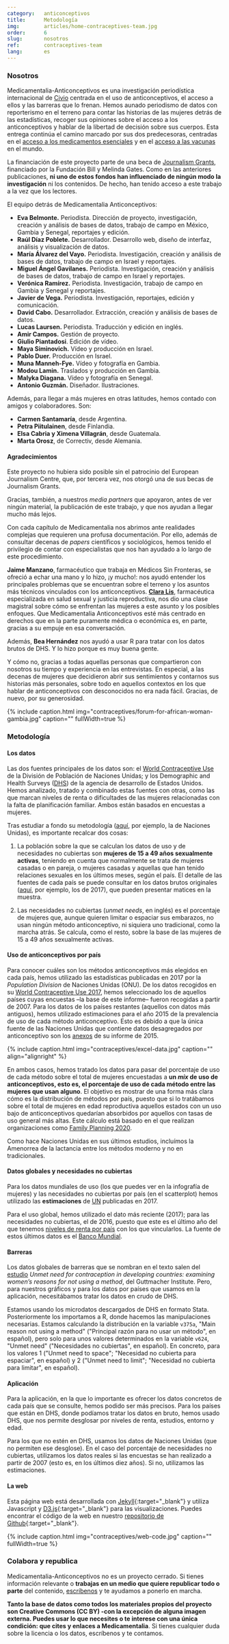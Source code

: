 ```yaml
---
category:   anticonceptivos
title:      Metodología
img:        articles/home-contraceptives-team.jpg 
order:      6
slug:       nosotros
ref:        contraceptives-team
lang:       es
---
```


<div class="container page-content" markdown="1">
<div class="page-content-container" markdown="1">

### Nosotros

Medicamentalia-Anticonceptivos es una investigación periodística internacional de [Civio](https://civio.es) centrada en el uso de anticonceptivos, el acceso a ellos y las barreras que lo frenan. Hemos aunado periodismo de datos con reporterismo en el terreno para contar las historias de las mujeres detrás de las estadísticas, recoger sus opiniones sobre el acceso a los anticonceptivos y hablar de la libertad de decisión sobre sus cuerpos. Esta entrega continúa el camino marcado por sus dos predecesoras, centradas en el [acceso a los medicamentos esenciales](https://medicamentalia.org/acceso/) y en el [acceso a las vacunas](https://medicamentalia.org/vacunas) en el mundo.

La financiación de este proyecto parte de una beca de [Journalism Grants](https://journalismgrants.org/), financiado por la Fundación Bill y Melinda Gates. Como en las anteriores publicaciones, **ni uno de estos fondos han influenciado de ningún modo la investigación** ni los contenidos. De hecho, han tenido acceso a este trabajo a la vez que los lectores. 

El equipo detrás de Medicamentalia Anticonceptivos:

+ **Eva Belmonte.** Periodista. Dirección de proyecto, investigación, creación y análisis de bases de datos, trabajo de campo en México, Gambia y Senegal, reportajes y edición.
+ **Raúl Díaz Poblete.** Desarrollador. Desarrollo web, diseño de interfaz, análisis y visualización de datos.
+ **María Álvarez del Vayo.** Periodista. Investigación, creación y análisis de bases de datos, trabajo de campo en Israel y reportajes.
+ **Miguel Ángel Gavilanes.** Periodista. Investigación, creación y análisis de bases de datos, trabajo de campo en Israel y reportajes.
+ **Verónica Ramírez.** Periodista. Investigación, trabajo de campo en Gambia y Senegal y reportajes.
+ **Javier de Vega.** Periodista. Investigación, reportajes, edición y comunicación.
+ **David Cabo.** Desarrollador. Extracción, creación y análisis de bases de datos.
+ **Lucas Laursen.** Periodista. Traducción y edición en inglés.
+ **Amir Campos.** Gestión de proyecto.
+ **Giulio Piantadosi**. Edición de vídeo.
+ **Maya Siminovich.** Vídeo y producción en Israel.
+ **Pablo Duer.** Producción en Israel.
+ **Muna Manneh-Fye.** Vídeo y fotografía en Gambia. 
+ **Modou Lamin.** Traslados y producción en Gambia.
+ **Malyka Diagana.** Vídeo y fotografía en Senegal.
+ **Antonio Guzmán.** Diseñador. Ilustraciones.


Además, para llegar a más mujeres en otras latitudes, hemos contado con amigos y colaboradores. Son:

+ **Carmen Santamaría**, desde Argentina.
+ **Petra Piitulainen**, desde Finlandia.
+ **Elsa Cabria y Ximena Villagrán**, desde Guatemala.
+ **Marta Orosz**, de Correctiv, desde Alemania.

#### Agradecimientos

Este proyecto no hubiera sido posible sin el patrocinio del European Journalism Centre, que, por tercera vez, nos otorgó una de sus becas de Journalism Grants.

Gracias, también, a nuestros *media partners* que apoyaron, antes de ver ningún material, la publicación de este trabajo, y que nos ayudan a llegar mucho más lejos.

Con cada capítulo de Medicamentalia nos abrimos ante realidades complejas que requieren una profusa documentación. Por ello, además de consultar decenas de *papers* científicos y sociológicos, hemos tenido el privilegio de contar con especialistas que nos han ayudado a lo largo de este procedimiento. 

**Jaime Manzano**, farmacéutico que trabaja en Médicos Sin Fronteras, se ofreció a echar una mano y lo hizo, ¡y mucho!: nos ayudó entender los principales problemas que se encuentran sobre el terreno y los asuntos más técnicos vinculados con los anticonceptivos. **[Clara Lis](https://twitter.com/claratimonel)**, farmacéutica especializada en salud sexual y justicia reproductiva, nos dio una clase magistral sobre cómo se enfrentan las mujeres a este asunto y los posibles enfoques. Que Medicamentalia Anticonceptivos esté más centrado en derechos que en la parte puramente médica o económica es, en parte, gracias a su empuje en esa conversación.  

Además, **Bea Hernández** nos ayudó a usar R para tratar con los datos brutos de DHS. Y lo hizo porque es muy buena gente.  

Y cómo no, gracias a todas aquellas personas que compartieron con nosotros su tiempo y experiencia en las entrevistas. En especial, a las decenas de mujeres que decidieron abrir sus sentimientos y contarnos sus historias más personales, sobre todo en aquellos contextos en los que hablar de anticonceptivos con desconocidos no era nada fácil. Gracias, de nuevo, por su generosidad.

{% include caption.html img="contraceptives/forum-for-african-woman-gambia.jpg" caption="" fullWidth=true %}

<a name="metodologia">

### Metodología

#### Los datos

Las dos fuentes principales de los datos son: el [World Contraceptive Use](http://www.un.org/en/development/desa/population/publications/dataset/contraception/wcu2017.shtml) de la División de Población de Naciones Unidas; y los Demographic and Health Surveys ([DHS](https://www.statcompiler.com/en/)) de la agencia de desarrollo de Estados Unidos. Hemos analizado, tratado y combinado estas fuentes con otras, como las que marcan niveles de renta o dificultades de las mujeres relacionadas con la falta de planificación familiar. Ambos están basados en encuestas a mujeres. 

Tras estudiar a fondo su metodología ([aquí](http://www.un.org/en/development/desa/population/publications/dataset/contraception/wcu2017/UNPD_WCU2017_Methodology.pdf), por ejemplo, la de Naciones Unidas), es importante recalcar dos cosas: 

1. La población sobre la que se calculan los datos de uso y de necesidades no cubiertas son **mujeres de 15 a 49 años sexualmente activas**, teniendo en cuenta que normalmente se trata de mujeres casadas o en pareja, o mujeres casadas y aquellas que han tenido relaciones sexuales en los últimos meses, según el país. El detalle de las fuentes de cada país se puede consultar en los datos brutos originales ([aquí](http://www.un.org/en/development/desa/population/publications/dataset/contraception/wcu2017/UNPD_WCU2017_Country_Data_Survey-Based.xlsx), por ejemplo, los de 2017), que pueden presentar matices en la muestra. 

2. Las necesidades no cubiertas (*unmet needs*, en inglés) es el porcentaje de mujeres que, aunque quieren limitar o espaciar sus embarazos, no usan ningún método anticonceptivo, ni siquiera uno tradicional, como la marcha atrás. Se calcula, como el resto, sobre la base de las mujeres de 15 a 49 años sexualmente activas.  


#### Uso de anticonceptivos por país

Para conocer cuáles son los métodos anticonceptivos más elegidos en cada país, hemos utilizado las estadísticas publicadas en 2017 por la *Population Division* de Naciones Unidas (ONU). De los datos recogidos en su [World Contraceptive Use 2017](http://www.un.org/en/development/desa/population/publications/dataset/contraception/wcu2017.shtml), hemos seleccionado los de aquellos países cuyas encuestas –la base de este informe– fueron recogidas a partir de 2007. Para los datos de los países restantes (aquellos con datos más antiguos), hemos utilizado estimaciones para el año 2015 de la prevalencia de uso de cada método anticonceptivo. Esto es debido a que la única fuente de las Naciones Unidas que contiene datos desagregados por anticonceptivo son los [anexos](http://www.un.org/en/development/desa/population/publications/dataset/contraception/wcu2015/annex-tables.xlsx) de su informe de 2015.

{% include caption.html img="contraceptives/excel-data.jpg" caption="" align="alignright" %}

En ambos casos, hemos tratado los datos para pasar del porcentaje de uso de cada método sobre el total de mujeres encuestadas a **un *mix* de uso de anticonceptivos, esto es, el porcentaje de uso de cada método entre las mujeres que usan alguno**. El objetivo es mostrar de una forma más clara cómo es la distribución de métodos por país, puesto que si lo tratábamos sobre el total de mujeres en edad reproductiva aquellos estados con un uso bajo de anticonceptivos quedarían absorbidos por aquellos con tasas de uso general más altas. Este cálculo está basado en el que realizan organizaciones como [Family Planning 2020](http://www.familyplanning2020.org/). 

Como hace Naciones Unidas en sus últimos estudios, incluímos la Amenorrea de la lactancia entre los métodos moderno y no en tradicionales. 


#### Datos globales y necesidades no cubiertas

Para los datos mundiales de uso (los que puedes ver en la infografía de mujeres) y las necesidades no cubiertas por país (en el scatterplot) hemos utilizado las **estimaciones** de [UN](http://www.un.org/en/development/desa/population/theme/family-planning/cp_model.shtml) publicadas en 2017. 

Para el uso global, hemos utilizado el dato más reciente (2017); para las necesidades no cubiertas, el de 2016, puesto que este es el último año del que tenemos [niveles de renta por país](https://blogs.worldbank.org/opendata/new-country-classifications-income-level-2017-2018) con los que vincularlos. La fuente de estos últimos datos es el [Banco Mundial](https://datahelpdesk.worldbank.org/knowledgebase/articles/378831-why-use-gni-per-capita-to-classify-economies-into). 

#### Barreras
Los datos globales de barreras que se nombran en el texto salen del [estudio](https://www.guttmacher.org/report/unmet-need-for-contraception-in-developing-countries) *Unmet need for contraception in developing countries: examining women’s reasons for not using a method*, del Guttmacher Institute. Pero, para nuestros gráficos y para los datos por países que usamos en la aplicación, necesitábamos tratar los datos en crudo de DHS. 

Estamos usando los microdatos descargados de DHS en formato Stata. Posteriormente los importamos a R, donde hacemos las manipulaciones necesarias. Estamos calculando la distribución en la variable `v375a`, "Main reason not using a method" ("Principal razón para no usar un método", en español), pero solo para unos valores determinados en la variable `v624`, "Unmet need" ("Necesidades no cubiertas", en español). En concreto, para los valores 1 ("Unmet need to space"; "Necesidad no cubierta para espaciar", en español) y 2 ("Unmet need to limit"; "Necesidad no cubierta para limitar", en español).

#### Aplicación
Para la aplicación, en la que lo importante es ofrecer los datos concretos de cada país que se consulte, hemos podido ser más precisos. Para los países que están en DHS, donde podíamos tratar los datos en bruto, hemos usado DHS, que nos permite desglosar por niveles de renta, estudios, entorno y edad.

Para los que no estén en DHS, usamos los datos de Naciones Unidas (que no permiten ese desglose). En el caso del porcentaje de necesidades no cubiertas, utilizamos los datos reales si las encuestas se han realizado a partir de 2007 (esto es, en los últimos diez años). Si no, utilizamos las estimaciones.

#### La web

Esta página web está desarrollada con [Jekyll](https://jekyllrb.com/){:target="_blank"} y utiliza Javascript y [D3.js](https://d3js.org/){:target="_blank"} para las visualizaciones. Puedes encontrar el código de la web en nuestro [repositorio de Github](https://github.com/civio/medicamentalia){:target="_blank"}.

{% include caption.html img="contraceptives/web-code.jpg" caption="" fullWidth=true %}


### Colabora y republica

Medicamentalia-Anticonceptivos no es un proyecto cerrado. Si tienes información relevante o **trabajas en un medio que quiere republicar todo o parte** del contenido, [escríbenos](mailto:contacto@civio.es) y te ayudamos a ponerlo en marcha. 

**Tanto la base de datos como todos los materiales propios del proyecto son Creative Commons (CC BY) -con la excepción de alguna imagen externa. Puedes usar lo que necesites o te interese con una única condición: que cites y enlaces a Medicamentalia**. Si tienes cualquier duda sobre la licencia o los datos, escríbenos y te contamos. 

</div>
</div>